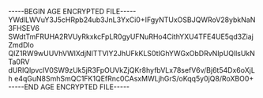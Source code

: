-----BEGIN AGE ENCRYPTED FILE-----
YWdlLWVuY3J5cHRpb24ub3JnL3YxCi0+IFgyNTUxOSBJQWRoV28ybkNaN3FHSEV6
SWdtTmFRUHA2RVUyRkxkcFpLR0gyUFNuRHo4CithYXU4TFE4UE5qd3ZiajZmdDlo
QlZ1RW9wUUVhVWlXdjNITTVIY2JhUFkKLS0tIGhYWGxObDRvNlpUQllsUkNTa0RV
dURIQlpvclV0SW9zUk5jR3FpOUVkZjQKr8hyfbVLx78sefV6v/Bj6t54Dx6oXjLh
e4qGuN8SmhSmQC1FK1QEfRnc0CAsxMWLjhGrS/oKqq5y0jQ8/RoXBO0+
-----END AGE ENCRYPTED FILE-----
